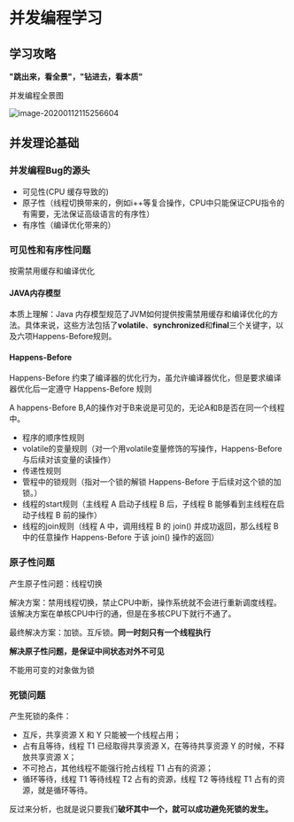 # 并发编程学习

## 学习攻略

**"跳出来，看全景"，"钻进去，看本质"**

并发编程全景图

![image-20200112115256604](\JUC学习.assets\image-20200112115256604.png)

## 并发理论基础

### 并发编程Bug的源头

- 可见性(CPU 缓存导致的)
- 原子性（线程切换带来的，例如i++等复合操作，CPU中只能保证CPU指令的有需要，无法保证高级语言的有序性）
- 有序性（编译优化带来的）

### 可见性和有序性问题

按需禁用缓存和编译优化

#### **JAVA内存模型**

本质上理解：Java 内存模型规范了JVM如何提供按需禁用缓存和编译优化的方法。具体来说，这些方法包括了**volatile**、**synchronized**和**final**三个关键字，以及六项Happens-Before规则。

#### **Happens-Before**

Happens-Before 约束了编译器的优化行为，虽允许编译器优化，但是要求编译器优化后一定遵守 Happens-Before 规则

A happens-Before B,A的操作对于B来说是可见的，无论A和B是否在同一个线程中。

- 程序的顺序性规则
- volatile的变量规则（对一个用volatile变量修饰的写操作，Happens-Before与后续对该变量的读操作）
- 传递性规则
- 管程中的锁规则（指对一个锁的解锁 Happens-Before 于后续对这个锁的加锁。）
- 线程的start规则（主线程 A 启动子线程 B 后，子线程 B 能够看到主线程在启动子线程 B 前的操作）
- 线程的join规则（线程 A 中，调用线程 B 的 join() 并成功返回，那么线程 B 中的任意操作 Happens-Before 于该 join() 操作的返回）

### 原子性问题

产生原子性问题：线程切换

解决方案：禁用线程切换，禁止CPU中断，操作系统就不会进行重新调度线程。该解决方案在单核CPU中行的通，但是在多核CPU下就行不通了。

最终解决方案：加锁。互斥锁。**同一时刻只有一个线程执行**

**解决原子性问题，是保证中间状态对外不可见**

不能用可变的对象做为锁

### 死锁问题

产生死锁的条件：

- 互斥，共享资源 X 和 Y 只能被一个线程占用；
- 占有且等待，线程 T1 已经取得共享资源 X，在等待共享资源 Y 的时候，不释放共享资源 X；
- 不可抢占，其他线程不能强行抢占线程 T1 占有的资源；
- 循环等待，线程 T1 等待线程 T2 占有的资源，线程 T2 等待线程 T1 占有的资源，就是循环等待。

反过来分析，也就是说只要我们**破坏其中一个，就可以成功避免死锁的发生。**